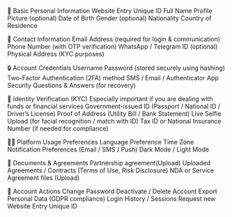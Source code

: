 🧑 Basic Personal Information
Website Entry Unique ID
Full Name
Profile Picture (optional)
Date of Birth
Gender (optional)
Nationality
Country of Residence

📱 Contact Information
Email Address (required for login & communication)
Phone Number (with OTP verification)
WhatsApp / Telegram ID (optional)
Physical Address (KYC purposes)

🔒 Account Credentials
Username
Password (stored securely using hashing)
Two-Factor Authentication (2FA) method
SMS / Email / Authenticator App
Security Questions & Answers (for recovery)

🧾 Identity Verification (KYC)
Especially important if you are dealing with funds or financial services
Government-issued ID (Passport / National ID / Driver’s License)
Proof of Address (Utility Bill / Bank Statement)
Live Selfie Upload (for facial recognition / match with ID)
Tax ID or National Insurance Number (if needed for compliance)

👨‍💻 Platform Usage Preferences
Language Preference
Time Zone
Notification Preferences (Email / SMS / Push)
Dark Mode / Light Mode

📁 Documents & Agreements
Partnership agreement(Upload)
Uploaded Agreements / Contracts (Terms of Use, Risk Disclosure)
NDA or Service Agreement files (Upload)

🔄 Account Actions
Change Password
Deactivate / Delete Account
Export Personal Data (GDPR compliance)
Login History / Sessions
Request new Website Entry Unique ID

